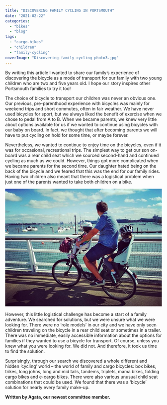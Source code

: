 ```yaml
---
title: "DISCOVERING FAMILY CYCLING IN PORTSMOUTH"
date: "2021-02-22"
categories: 
  - "bikes"
  - "blog"
tags: 
  - "cargo-bikes"
  - "children"
  - "family-cycling"
coverImage: "Discovering-family-cycling-photo3.jpg"
---
```


By writing this article I wanted to share our family’s experience of discovering the bicycle as a mode of transport for our family with two young children who are two and five years old. I hope our story inspires other Portsmouth families to try it too!

The choice of bicycle to transport our children was never an obvious one. Our previous, pre-parenthood experience with bicycles was mainly for weekend trips and short commutes, often in fair weather. We have never used bicycles for sport, but we always liked the benefit of exercise when we chose to pedal from A to B. When we became parents, we knew very little about options available for us if we wanted to continue using bicycles with our baby on board. In fact, we thought that after becoming parents we will have to put cycling on hold for some time, or maybe forever. 

Nevertheless, we wanted to continue to enjoy time on the bicycles, even if it was for occasional, recreational trips. The simplest way to get our son on-board was a rear child seat which we sourced second-hand and continued cycling as much as we could. However, things got more complicated when we became parents for the second time. Our daughter hated being on the back of the bicycle and we feared that this was the end for our family rides. Having two children also meant that there was a logistical problem when just one of the parents wanted to take both children on a bike.

![](images/Discovering-Family-cycling-photo1.jpg)

However, this little logistical challenge has become a start of a family adventure. We searched for solutions, but we were unsure what we were looking for. There were no ‘role models’ in our city and we have only seen children traveling on the bicycle in a rear child seat or sometimes in a trailer. There was no immediate, easily accessible information about the options for families if they wanted to use a bicycle for transport. Of course, unless you knew what you were looking for. We did not. And therefore, it took us time to find the solution.  

Surprisingly, through our search we discovered a whole different and hidden ‘cycling’ world – the world of family and cargo bicycles: box bikes, trikes, long johns, long and mid tails, tandems, triplets, mama bikes, folding cargo bikes and e-cargo bikes. There were also various unusual child seat combinations that could be used. We found that there was a ‘bicycle’ solution for nearly every family make-up. 

**Written by Agata, our newest committee member.**
